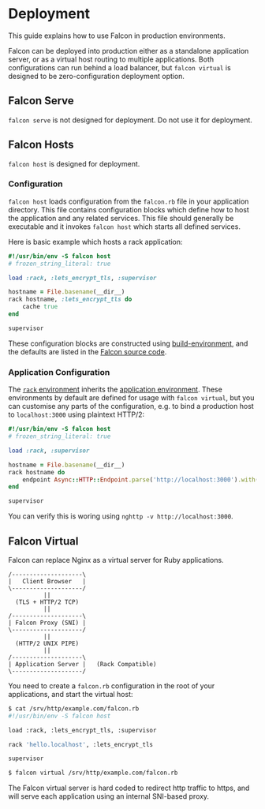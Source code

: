# Deployment

This guide explains how to use Falcon in production environments.

Falcon can be deployed into production either as a standalone application server, or as a virtual host routing to multiple applications. Both configurations can run behind a load balancer, but `falcon virtual` is designed to be zero-configuration deployment option.

## Falcon Serve

`falcon serve` is not designed for deployment. Do not use it for deployment.

## Falcon Hosts

`falcon host` is designed for deployment.

### Configuration

`falcon host` loads configuration from the `falcon.rb` file in your application directory. This file contains configuration blocks which define how to host the application and any related services. This file should generally be executable and it invokes `falcon host` which starts all defined services.

Here is basic example which hosts a rack application:

~~~ ruby
#!/usr/bin/env -S falcon host
# frozen_string_literal: true

load :rack, :lets_encrypt_tls, :supervisor

hostname = File.basename(__dir__)
rack hostname, :lets_encrypt_tls do
	cache true
end

supervisor
~~~

These configuration blocks are constructed using [build-environment](https://github.com/ioquatix/build-environment), and the defaults are listed in the [Falcon source code](https://github.com/socketry/falcon/tree/master/lib/falcon/configuration).

### Application Configuration

The [`rack` environment](https://github.com/socketry/falcon/blob/master/lib/falcon/configuration/rack.rb) inherits the [application environment](https://github.com/socketry/falcon/blob/master/lib/falcon/configuration/application.rb). These environments by default are defined for usage with `falcon virtual`, but you can customise any parts of the configuration, e.g. to bind a production host to `localhost:3000` using plaintext HTTP/2:

~~~ ruby
#!/usr/bin/env -S falcon host
# frozen_string_literal: true

load :rack, :supervisor

hostname = File.basename(__dir__)
rack hostname do
	endpoint Async::HTTP::Endpoint.parse('http://localhost:3000').with(protocol: Async::HTTP::Protocol::HTTP2)
end

supervisor
~~~

You can verify this is woring using `nghttp -v http://localhost:3000`.

## Falcon Virtual

Falcon can replace Nginx as a virtual server for Ruby applications.

~~~
/--------------------\
|   Client Browser   |
\--------------------/
          ||          
  (TLS + HTTP/2 TCP)
          ||          
/--------------------\
| Falcon Proxy (SNI) |
\--------------------/
          ||          
  (HTTP/2 UNIX PIPE)
          ||          
/--------------------\
| Application Server |   (Rack Compatible)
\--------------------/
~~~

You need to create a `falcon.rb` configuration in the root of your applications, and start the virtual host:

~~~ bash
$ cat /srv/http/example.com/falcon.rb
#!/usr/bin/env -S falcon host

load :rack, :lets_encrypt_tls, :supervisor

rack 'hello.localhost', :lets_encrypt_tls

supervisor

$ falcon virtual /srv/http/example.com/falcon.rb
~~~

The Falcon virtual server is hard coded to redirect http traffic to https, and will serve each application using an internal SNI-based proxy.
